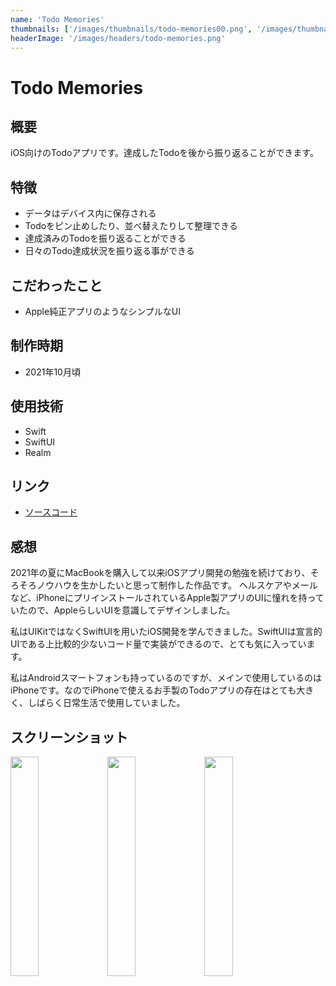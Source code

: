 ```yaml
---
name: 'Todo Memories'
thumbnails: ['/images/thumbnails/todo-memories00.png', '/images/thumbnails/todo-memories01.png', '/images/thumbnails/todo-memories02.png']
headerImage: '/images/headers/todo-memories.png'
---
```


# Todo Memories

## 概要
iOS向けのTodoアプリです。達成したTodoを後から振り返ることができます。

## 特徴
- データはデバイス内に保存される
- Todoをピン止めしたり、並べ替えたりして整理できる
- 達成済みのTodoを振り返ることができる
- 日々のTodo達成状況を振り返る事ができる

## こだわったこと
- Apple純正アプリのようなシンプルなUI

## 制作時期
- 2021年10月頃

## 使用技術
- Swift
- SwiftUI
- Realm

## リンク
- [ソースコード](https://github.com/Yu357/TodoMemories)

## 感想
2021年の夏にMacBookを購入して以来iOSアプリ開発の勉強を続けており、そろそろノウハウを生かしたいと思って制作した作品です。  ヘルスケアやメールなど、iPhoneにプリインストールされているApple製アプリのUIに憧れを持っていたので、AppleらしいUIを意識してデザインしました。

私はUIKitではなくSwiftUIを用いたiOS開発を学んできました。SwiftUIは宣言的UIである上比較的少ないコード量で実装ができるので、とても気に入っています。

私はAndroidスマートフォンも持っているのですが、メインで使用しているのはiPhoneです。なのでiPhoneで使えるお手製のTodoアプリの存在はとても大きく、しばらく日常生活で使用していました。

## スクリーンショット
<div>
  <img style="width: 30%;" src="https://user-images.githubusercontent.com/65577595/174990185-d91a826c-3e04-41be-9df7-da0beb690c98.png"/>
  <img style="width: 30%;" src="https://user-images.githubusercontent.com/65577595/174990200-7a9f9d23-85b2-457b-80a8-629410d06ed7.png"/>
  <img style="width: 30%;" src="https://user-images.githubusercontent.com/65577595/174990215-fd7cba42-5019-4abe-a4ec-17337ee44800.png"/>
</div>
